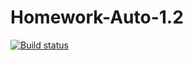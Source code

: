 # Homework-Auto-1.2
[![Build status](https://ci.appveyor.com/api/projects/status/92se3i8op5qt2x6n?svg=true)](https://ci.appveyor.com/project/pelfegor/homework-auto-1-2)
